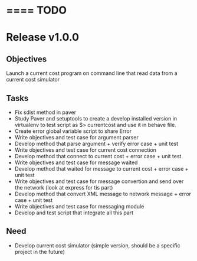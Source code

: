 ====
TODO
====

Release v1.0.0
==============

Objectives
----------
    
Launch a current cost program on command line that read data from a current cost simulator

Tasks
-----

* Fix sdist method in paver
* Study Paver and setuptools to create a develop installed version in virtualenv to test script as $> currentcost and use it in behave file.
* Create error global variable script to share Error
* Write objectives and test case for argument parser
* Develop method that parse argument + verify error case + unit test
* Write objectives and test case for current cost connection
* Develop method that connect to current cost + error case + unit test
* Write objectives and test case for message waited
* Develop method that waited for message to current cost + error case + unit test
* Write objectives and test case for message convertion and send over the network (look at express for tis part)
* Develop method that convert XML message to network message + error case  + unit test
* Write objectives and test case for messaging module
* Develop and test script that integrate all this part 

Need
----

* Develop current cost simulator (simple version, should be a specific project in the future)

